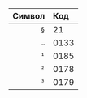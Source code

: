 <table>
<thead>
<tr>
<th style="text-align: right;">Символ</th>
<th style="text-align: left;">Код</th>
</tr>
</thead>
<tbody>
<tr>
<td style="text-align: right;"><code>§</code></td>
<td style="text-align: left;">21</td>
</tr>
<tr>
<td style="text-align: right;"><code>…</code></td>
<td style="text-align: left;">0133</td>
</tr>
<tr>
<td style="text-align: right;"><code>¹</code></td>
<td style="text-align: left;">0185</td>
</tr>
<tr>
<td style="text-align: right;"><code>²</code></td>
<td style="text-align: left;">0178</td>
</tr>
<tr>
<td style="text-align: right;"><code>³</code></td>
<td style="text-align: left;">0179</td>
</tr>
</tbody>
</table>